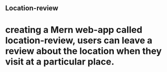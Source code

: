 ## Location-review

# creating a Mern web-app called location-review, users can leave a review about the location when they visit at a particular place.
